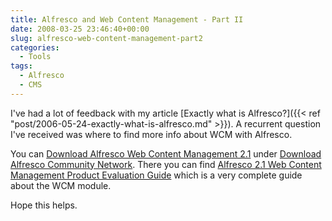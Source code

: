 ```yaml
---
title: Alfresco and Web Content Management - Part II
date: 2008-03-25 23:46:40+00:00
slug: alfresco-web-content-management-part2
categories:
  - Tools
tags:
  - Alfresco
  - CMS
---
```


I've had a lot of feedback with my article [Exactly what is Alfresco?]({{< ref "post/2006-05-24-exactly-what-is-alfresco.md" >}}). A recurrent question I've received was where to find more info about WCM with Alfresco.

You can [Download Alfresco Web Content Management 2.1](http://sourceforge.net/projects/alfresco/files/%5BArchive%5D/%5BArchive%5D%20WCM/Alfresco%202.1/) under [Download Alfresco Community Network](http://wiki.alfresco.com/wiki/Download_Alfresco_Community_Network). There you can find [Alfresco 2.1 Web Content Management Product Evaluation Guide](http://sourceforge.net/projects/alfresco/files/%5BArchive%5D/%5BArchive%5D%20WCM/Alfresco%202.1/WCM2_1-Product-Evaluation-Guide.pdf/download) which is a very complete guide about the WCM module.

Hope this helps.

